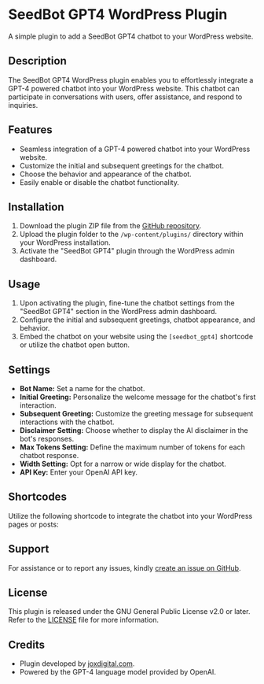 # SeedBot GPT4 WordPress Plugin

A simple plugin to add a SeedBot GPT4 chatbot to your WordPress website.

## Description

The SeedBot GPT4 WordPress plugin enables you to effortlessly integrate a GPT-4 powered chatbot into your WordPress website. This chatbot can participate in conversations with users, offer assistance, and respond to inquiries.

## Features

- Seamless integration of a GPT-4 powered chatbot into your WordPress website.
- Customize the initial and subsequent greetings for the chatbot.
- Choose the behavior and appearance of the chatbot.
- Easily enable or disable the chatbot functionality.

## Installation

1. Download the plugin ZIP file from the [GitHub repository](https://github.com/qev254/seedbot-gpt4).
2. Upload the plugin folder to the `/wp-content/plugins/` directory within your WordPress installation.
3. Activate the "SeedBot GPT4" plugin through the WordPress admin dashboard.

## Usage

1. Upon activating the plugin, fine-tune the chatbot settings from the "SeedBot GPT4" section in the WordPress admin dashboard.
2. Configure the initial and subsequent greetings, chatbot appearance, and behavior.
3. Embed the chatbot on your website using the `[seedbot_gpt4]` shortcode or utilize the chatbot open button.

## Settings

- **Bot Name:** Set a name for the chatbot.
- **Initial Greeting:** Personalize the welcome message for the chatbot's first interaction.
- **Subsequent Greeting:** Customize the greeting message for subsequent interactions with the chatbot.
- **Disclaimer Setting:** Choose whether to display the AI disclaimer in the bot's responses.
- **Max Tokens Setting:** Define the maximum number of tokens for each chatbot response.
- **Width Setting:** Opt for a narrow or wide display for the chatbot.
- **API Key:** Enter your OpenAI API key.

## Shortcodes

Utilize the following shortcode to integrate the chatbot into your WordPress pages or posts:

## Support

For assistance or to report any issues, kindly [create an issue on GitHub](https://github.com/qev254/seedbot-gpt4/issues).

## License

This plugin is released under the GNU General Public License v2.0 or later. Refer to the [LICENSE](LICENSE) file for more information.

## Credits

- Plugin developed by [joxdigital.com](https://www.joxdigital.com).
- Powered by the GPT-4 language model provided by OpenAI.



